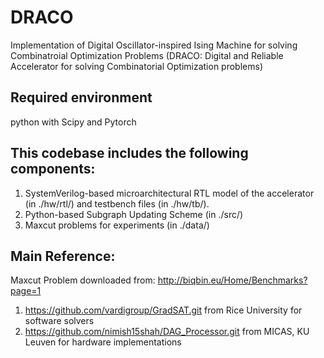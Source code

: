 # DRACO
Implementation of Digital Oscillator-inspired Ising Machine for solving Combinatroial Optimization Problems (DRACO: Digital and Reliable Accelerator for solving Combinatorial Optimization problems)

## Required environment
python with Scipy and Pytorch

## This codebase includes the following components:
1. SystemVerilog-based microarchitectural RTL model of the accelerator (in ./hw/rtl/) and testbench files (in ./hw/tb/).
2. Python-based Subgraph Updating Scheme (in ./src/)
3. Maxcut problems for experiments (in ./data/)

## Main Reference:
Maxcut Problem downloaded from: http://biqbin.eu/Home/Benchmarks?page=1

1. https://github.com/vardigroup/GradSAT.git from Rice University for software solvers
2. https://github.com/nimish15shah/DAG_Processor.git from MICAS, KU Leuven for hardware implementations

